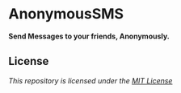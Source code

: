 # AnonymousSMS
**Send Messages to your friends, Anonymously.**
## License
*This repository is licensed under the [MIT License](https://github.com/CyberTitus/Anonymous-SMS/blob/main/LICENSE)*


